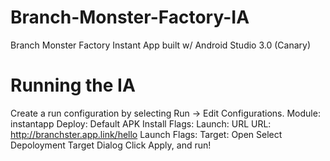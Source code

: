 # Branch-Monster-Factory-IA
Branch Monster Factory Instant App built w/ Android Studio 3.0 (Canary)

# Running the IA
Create a run configuration by selecting Run -> Edit Configurations.
Module: instantapp
Deploy: Default APK
Install Flags:
Launch: URL
URL: http://branchster.app.link/hello
Launch Flags:
Target: Open Select Depoloyment Target Dialog
Click Apply, and run!
